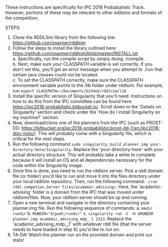 These instructions are specifically for IPC 2018 Probabalistic Track. However, portions of these may be relevant to other
editions and formats of the competition.

STEPS:
1. Clone the RDDLSim library from the following link: <https://github.com/ssanner/rddlsim>
2. Follow the steps to install the library outlined here: <https://github.com/ssanner/rddlsim/blob/master/INSTALL.txt> <br />
  a. Specifically, run the compile script by simply doing ./compile. <br />
  b. Next, make sure your CLASSPATH variable is set correctly. If you don't set this, you'll get an error message when 
     you attempt to ./run that certain java classes could not be located. <br />
  c. To set the CLASSPATH correctly, make sure the CLASSPATH environment variable points to the /lib folder under rddlsim.
     For example, run `export CLASSPATH=~/Documents/GitHub/rddlsim/lib` <br />
3. Install the specific version of Singularity that you'll need. Instructions on how to do this from the IPC committee can be
   found here: <https://ipc2018-probabilistic.bitbucket.io/>. Scroll down to the 'Details on Singularity' section and 
   check under the 'How do I install Singularity on my machine?' section.
4. Now, download/clone one of the planners from the IPC (such as PROST-DD: <https://bitbucket.org/ipc2018-probabilistic/prost-dd-1/src/ipc2018-disc-mdp/>).
   This will probably come with a Singularity file, which is critical for the next steps.
5. Run the following command `sudo singularity build planner.img your-directory-here/Singularity`. Replace the 
   'your-directory-here' with your actual directory structure. This will probably take a while to complete because it will 
   install an OS and all dependencies necessary for the code within the Singularity image.
6. Once this is done, you need to run the rddlsim server. Pick a rddl domain file (or folder) you'd like to run and move 
   it into the files directory under your local rddlsim repository. Then, run the following command: `./run rddl.competion.Server files/academic-advising/`.
   Here, the 'academic-advising' folder is a domain from the IPC that was moved under rddlsim/files. Now, your rddlsim server 
   should be up and running.
7. Open a new terminal and navigate to the directory containing your planner.img file. Run the following sequence of commands:
  a. `mkdir rundir`
  b. `RUNDIR="$(pwd)/rundir"`
  c. `singularity run -C -H $RUNDIR planner.img academic_advising_mdp__1 2323`. Replace the 'academic_advising_mdp__1' with 
      whatever rddl file (that the server needs to have loaded in step 6) you'd like to run on.
8. TA-DA! Watch the planner run on the provided domain and print our stats!

